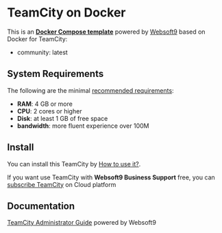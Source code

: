 # TeamCity on Docker  

This is an **[Docker Compose template](https://github.com/Websoft9/docker-library)** powered by [Websoft9](https://www.websoft9.com) based on Docker for TeamCity:


 - community:  latest


## System Requirements

The following are the minimal [recommended requirements](https://github.com/JetBrains/teamcity-docker-server):

* **RAM**: 4 GB or more
* **CPU**: 2 cores or higher
* **Disk**: at least 1 GB of free space
* **bandwidth**: more fluent experience over 100M  

## Install

You can install this TeamCity by [How to use it?](https://github.com/Websoft9/docker-library#how-to-use-it).   

If you want use TeamCity with **Websoft9 Business Support** free, you can [subscribe TeamCity](https://www.websoft9.com/apps) on Cloud platform

## Documentation

[TeamCity Administrator Guide](https://support.websoft9.com/docs/teamcity) powered by Websoft9